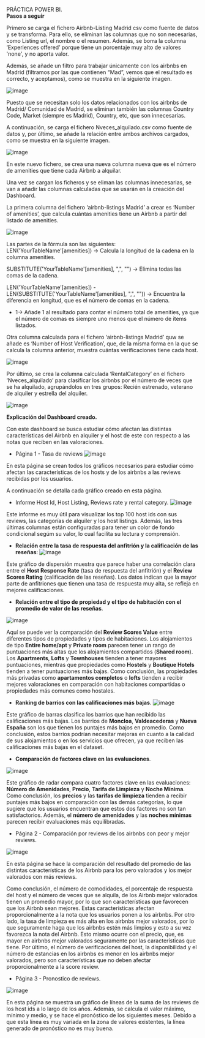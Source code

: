 PRÁCTICA POWER BI.  
**Pasos a seguir**

Primero se carga el fichero Airbnb-Listing Madrid csv como fuente de datos y se transforma. Para ello, se eliminan las columnas que no son necesarias, como Listing url, el nombre o el resumen. Además, se borra la columna ‘Experiences offered’ porque tiene un porcentaje muy alto de valores 'none', y no aporta valor. 

Además, se añade un filtro para trabajar únicamente con los airbnbs en Madrid (filtramos por las que contienen “Mad”, vemos que el resultado es correcto, y aceptamos), como se muestra en la siguiente imagen.

 ![image](https://github.com/user-attachments/assets/8dd26489-f250-4686-836f-cd1e1adef397)

Puesto que se necesitan solo los datos relacionados con los airbnbs de Madrid/ Comunidad de Madrid, se eliminan también las columnas Country Code, Market (siempre es Madrid), Country, etc, que son innecesarias.

A continuación, se carga el fichero Nveces_alquilado.csv como fuente de datos y, por último, se añade la relación entre ambos archivos cargados, como se muestra en la siguiente imagen.

 ![image](https://github.com/user-attachments/assets/27d3d7a5-1890-400c-853f-ac71479e2041)
 
En este nuevo fichero, se crea una nueva columna nueva que es el número de amenities que tiene cada Airbnb a alquilar.

Una vez se cargan los ficheros y se eliman las columnas innecesarias, se van a añadir las columnas calculadas que se usarán en la creación del Dashboard.

La primera columna del fichero ‘airbnb-listings Madrid’ a crear es ‘Number of amenities’, que calcula cuántas amenities tiene un Airbnb a partir del listado de amenities.

 ![image](https://github.com/user-attachments/assets/9ee54c9e-933c-43e9-bf71-0c454e71a591)

Las partes de la fórmula son las siguientes:
LEN('YourTableName'[amenities]) -> Calcula la longitud de la cadena en la columna amenities.

SUBSTITUTE('YourTableName'[amenities], ",", "") -> Elimina todas las comas de la cadena.

LEN('YourTableName'[amenities]) - LEN(SUBSTITUTE('YourTableName'[amenities], ",", "")) -> Encuentra la diferencia en longitud, que es el número de comas en la cadena.

+ 1-> Añade 1 al resultado para contar el número total de amenities, ya que el número de comas es siempre uno menos que el número de items listados.

Otra columna calculada para el fichero ‘airbnb-listings Madrid’ quw se añade es ‘Number of Host Verification’, que, de la misma forma en la que se calcula la columna anterior, muestra cuántas verificaciones tiene cada host.

![image](https://github.com/user-attachments/assets/ba77ec25-d885-4717-ad7e-0d5133505c25)

 
Por último, se crea la columna calculada ‘RentalCategory’ en el fichero ‘Nveces_alquilado’ para clasificar los airbnbs por el número de veces que se ha alquilado, agrupándolos en tres grupos: Recién estrenado, veterano de alquiler y estrella del alquiler.
 
 ![image](https://github.com/user-attachments/assets/51755843-3eba-417c-b191-830208f91570)


**Explicación del Dashboard creado.**

Con este dashboard se busca estudiar cómo afectan las distintas características del Airbnb en alquiler y el host de este con respecto a las notas que reciben en las valoraciones.

-	Página 1 - Tasa de reviews
 ![image](https://github.com/user-attachments/assets/d5a10c60-952a-4e47-a648-e68a8502b9a3)

En esta página se crean todos los gráficos necesarios para estudiar cómo afectan las características de los hosts y de los airbnbs a las reviews recibidas por los usuarios. 

A continuación se detalla cada gráfico creado en esta página.


* Informe Host Id, Host Listing, Reviews rate y rental category. ![image](https://github.com/user-attachments/assets/8d6a89f3-8475-4939-a946-bc0d88b03fd9)

Este informe es muy útil para visualizar los top 100 host ids con sus reviews, las categorías de alquiler y los host listings. 
Además, las tres últimas columnas están configuradas para tener un color de fondo condicional segúm su valor, lo cual facilita su lectura y comprensión.
 
- **Relación entre la tasa de respuesta del anfitrión y la calificación de las reseñas**:
![image](https://github.com/user-attachments/assets/6a5c085a-20d2-48cd-b090-6b229264887a)

Este gráfico de dispersión muestra que parece haber una correlación clara entre el **Host Response Rate** (tasa de respuesta del anfitrión) y el **Review Scores Rating** (calificación de las reseñas). Los datos indican que la mayor parte de anfitriones que tienen una tasa de respuesta muy alta, se refleja en mejores calificaciones.
  

  - **Relación entre el tipo de propiedad y el tipo de habitación con el promedio de valor de las reseñas**.

 ![image](https://github.com/user-attachments/assets/c0875ab5-212a-470d-9067-1539bec1a57e)

Aquí se puede ver la comparación del **Review Scores Value** entre diferentes tipos de propiedades y tipos de habitaciones. Los alojamientos de tipo **Entire home/apt** y **Private room** parecen tener un rango de puntuaciones más altas que los alojamientos compartidos (**Shared room**).
Los **Apartments**, **Lofts** y **Townhouses** tienden a tener mayores puntuaciones, mientras que propiedades como **Hostels** y **Boutique Hotels** tienden a tener puntuaciones más bajas.
Como conclusión, las propiedades más privadas como **apartamentos completos** o **lofts** tienden a recibir mejores valoraciones en comparación con habitaciones compartidas o propiedades más comunes como hostales.

 - **Ranking de barrios con las calificaciones más bajas**.
![image](https://github.com/user-attachments/assets/e909a651-a853-44f1-bc87-f83824d71170)

Este gráfico de barras clasifica los barrios que han recibido las calificaciones más bajas. Los barrios de **Moncloa**, **Valdeacederas** y **Nueva España** son los que tienen los puntajes más bajos en promedio.
Como conclusión, estos barrios podrían necesitar mejoras en cuanto a la calidad de sus alojamientos o en los servicios que ofrecen, ya que reciben las calificaciones más bajas en el dataset.


 - **Comparación de factores clave en las evaluaciones**.

![image](https://github.com/user-attachments/assets/e11017a3-70f7-4b26-bc40-0988381dc188)

Este gráfico de radar compara cuatro factores clave en las evaluaciones: **Número de Amenidades**, **Precio**, **Tarifa de Limpieza** y **Noche Mínima**.
Como conclusión, los **precios** y las **tarifas de limpieza** tienden a recibir puntajes más bajos en comparación con las demás categorías, lo que sugiere que los usuarios encuentran que estos dos factores no son tan satisfactorios. Además, el **número de amenidades** y las **noches mínimas** parecen recibir evaluaciones más equilibradas.


*	Página 2 - Comparación por reviews de los airbnbs con peor y mejor reviews.

  ![image](https://github.com/user-attachments/assets/9189cac6-c796-44be-83af-fe843761aeed)

En esta página se hace la comparación del resultado del promedio de las distintas características de los Airbnb para los pero valorados y los mejor valorados con más reviews.
 
Como conclusión, el número de comodidades, el porcentaje de respuesta del host y el número de veces que se alquila, de los Airbnb mejor valorados tienen un promedio mayor, por lo que son características que favorecen que los Airbnb sean mejores. Estas características afectan proporcionalmente a la nota que los usuarios ponen a los airbnbs.
Por otro lado, la tasa de limpieza es más alta en los airbnbs mejor valorados, por lo que seguramente haga que los airbnbs estén más limpios y esto a su vez favorezca la nota del Airbnb. Esto mismo ocurre con el precio, que, es mayor en airbnbs mejor valorados seguramente por las características que tiene. 
Por último, el número de verificaciones del host, la disponibilidad y el número de estancias en los airbnbs es menor en los airbnbs mejor valorados, pero son características que no deben afectar proporcionalmente a la score review.


*	Página 3 - Pronostico de reviews.

![image](https://github.com/user-attachments/assets/3e293fe7-e7cc-4529-aa2f-445c9a852414)

En esta página se muestra un gráfico de líneas de la suma de las reviews de los host ids a lo largo de los años. Además, se calcula el valor máximo, mínimo y medio, y se hace el pronóstico de los siguientes meses.
Debido a que esta línea es muy variada en la zona de valores existentes, la línea generado de pronóstico no es muy buena.

